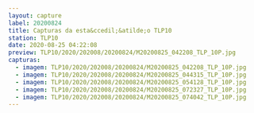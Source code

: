```yaml
---
layout: capture
label: 20200824
title: Capturas da esta&ccedil;&atilde;o TLP10
station: TLP10
date: 2020-08-25 04:22:08
preview: TLP10/2020/202008/20200824/M20200825_042208_TLP_10P.jpg
capturas:
  - imagem: TLP10/2020/202008/20200824/M20200825_042208_TLP_10P.jpg
  - imagem: TLP10/2020/202008/20200824/M20200825_044315_TLP_10P.jpg
  - imagem: TLP10/2020/202008/20200824/M20200825_054128_TLP_10P.jpg
  - imagem: TLP10/2020/202008/20200824/M20200825_072327_TLP_10P.jpg
  - imagem: TLP10/2020/202008/20200824/M20200825_074042_TLP_10P.jpg
---
```

